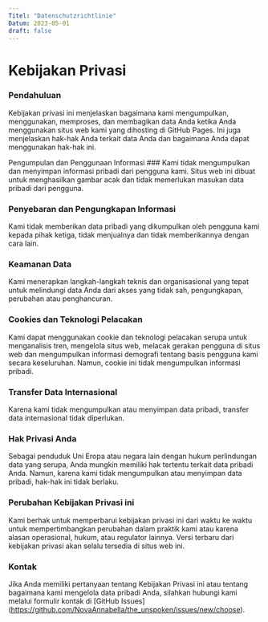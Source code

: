 ```yaml
---
Titel: "Datenschutzrichtlinie"
Datum: 2023-05-01
draft: false
---
```



# Kebijakan Privasi



### Pendahuluan

Kebijakan privasi ini menjelaskan bagaimana kami mengumpulkan, menggunakan, memproses, dan membagikan data Anda ketika Anda
menggunakan situs web kami yang dihosting di GitHub Pages. Ini juga menjelaskan hak-hak Anda terkait data Anda dan bagaimana Anda
dapat menggunakan hak-hak ini.

Pengumpulan dan Penggunaan Informasi ###
Kami tidak mengumpulkan dan menyimpan informasi pribadi dari pengguna kami. Situs web ini dibuat untuk
menghasilkan gambar acak dan tidak memerlukan masukan data pribadi dari pengguna.

### Penyebaran dan Pengungkapan Informasi

Kami tidak memberikan data pribadi yang dikumpulkan oleh pengguna kami kepada pihak ketiga, tidak menjualnya dan tidak
memberikannya dengan cara lain.

### Keamanan Data

Kami menerapkan langkah-langkah teknis dan organisasional yang tepat untuk melindungi data Anda dari akses yang tidak sah, pengungkapan,
perubahan atau penghancuran.

### Cookies dan Teknologi Pelacakan

Kami dapat menggunakan cookie dan teknologi pelacakan serupa untuk menganalisis tren, mengelola situs web, melacak
gerakan pengguna di situs web dan mengumpulkan informasi demografi tentang basis pengguna kami secara keseluruhan.
Namun, cookie ini tidak mengumpulkan informasi pribadi.

### Transfer Data Internasional

Karena kami tidak mengumpulkan atau menyimpan data pribadi, transfer data internasional tidak diperlukan.

### Hak Privasi Anda

Sebagai penduduk Uni Eropa atau negara lain dengan hukum perlindungan data yang serupa, Anda mungkin memiliki hak tertentu terkait data pribadi Anda. Namun, karena kami tidak mengumpulkan atau menyimpan data pribadi, hak-hak ini tidak berlaku.

### Perubahan Kebijakan Privasi ini

Kami berhak untuk memperbarui kebijakan privasi ini dari waktu ke waktu untuk mempertimbangkan perubahan dalam praktik
kami atau karena alasan operasional, hukum, atau regulator lainnya. Versi terbaru dari kebijakan privasi akan selalu
tersedia di situs web ini.

### Kontak

Jika Anda memiliki pertanyaan tentang Kebijakan Privasi ini atau tentang bagaimana kami mengelola data pribadi Anda, silahkan 
hubungi kami melalui formulir kontak 
di [GitHub Issues] (https://github.com/NovaAnnabella/the_unspoken/issues/new/choose).
